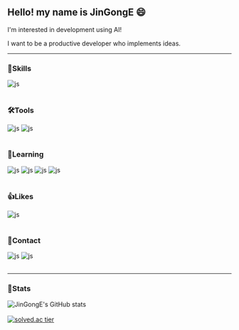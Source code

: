 
## Hello! my name is JinGongE 😄

I'm interested in development using AI!

I want to be a productive developer who implements ideas.

---
### 🚀Skills
![js](https://img.shields.io/badge/Python-3776AB?style=for-the-badge&logo=python&logoColor=white)
<br></br>

### 🛠Tools
![js](https://img.shields.io/badge/Visual_Studio_Code-0078D4?style=for-the-badge&logo=visual%20studio%20code&logoColor=white) ![js](https://img.shields.io/badge/IntelliJ_IDEA-000000.svg?style=for-the-badge&logo=intellij-idea&logoColor=white)
<br></br>

### 📖Learning
![js](https://img.shields.io/badge/C%23-239120?style=for-the-badge&logo=c-sharp&logoColor=white) ![js](https://img.shields.io/badge/Java-ED8B00?style=for-the-badge&logo=java-sharp&logoColor=white) ![js](https://img.shields.io/badge/JavaScript-F7DF1E?style=for-the-badge&logo=JavaScript&logoColor=white) ![js](https://img.shields.io/badge/Unity-100000?style=for-the-badge&logo=unity&logoColor=white)
<br></br>

### 👍Likes
![js](https://img.shields.io/badge/YouTube_Music-FF0000?style=for-the-badge&logo=youtube-music&logoColor=white)
<br></br>

### 📧Contact
![js](https://img.shields.io/badge/Discord-7289DA?style=for-the-badge&logo=discord&logoColor=white) ![js](https://img.shields.io/badge/Gmail-D14836?style=for-the-badge&logo=gmail&logoColor=white)
<br></br>

---
### 📘Stats

![JinGongE's GitHub stats](https://github-readme-stats.vercel.app/api?username=JinGongE&hide=prs,issues&show_icons=true&theme=midnight-purple)
<br></br>
[![solved.ac tier](http://mazassumnida.wtf/api/v2/generate_badge?boj=jingonge)](https://solved.ac/jingonge)
<br></br>

